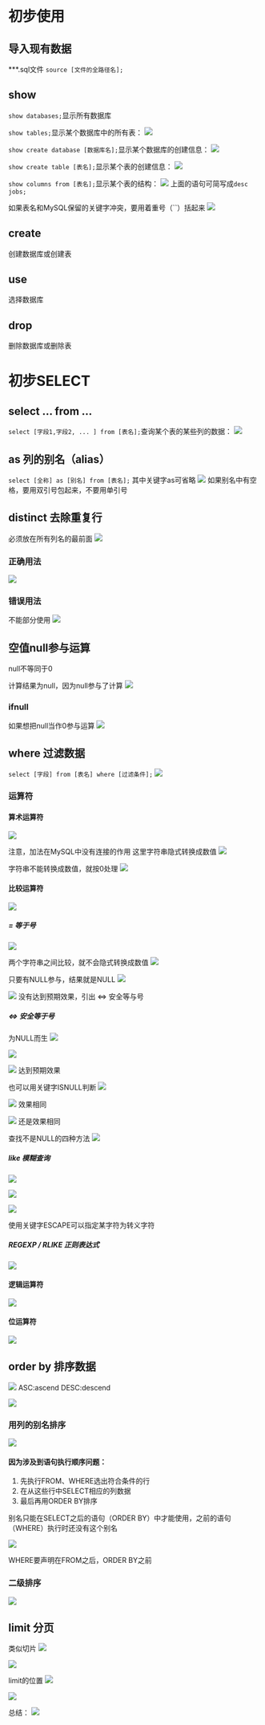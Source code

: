 # 初步使用

## 导入现有数据

***.sql文件
```source [文件的全路径名];```

## show 

```show databases;```显示所有数据库

```show tables;```显示某个数据库中的所有表：
![](resources/2022-12-08-15-50-51.png)

```show create database [数据库名];```显示某个数据库的创建信息：
![](resources/2022-12-08-15-57-44.png)

```show create table [表名];```显示某个表的创建信息：
![](resources/2022-12-08-15-49-00.png)

```show columns from [表名];```显示某个表的结构：
![](resources/2022-12-08-15-52-43.png)
上面的语句可简写成```desc jobs;```

如果表名和MySQL保留的关键字冲突，要用着重号（``）括起来
![](resources/2022-12-08-16-16-51.png)

## create

创建数据库或创建表

## use

选择数据库

## drop

删除数据库或删除表

# 初步SELECT

## select ... from ...

```select [字段1,字段2, ... ] from [表名];```查询某个表的某些列的数据：
![](resources/2022-12-08-15-59-20.png)

## as 列的别名（alias）

```select [全称] as [别名] from [表名];```
其中关键字as可省略
![](resources/2022-12-08-16-06-50.png)
如果别名中有空格，要用双引号包起来，不要用单引号

## distinct 去除重复行

必须放在所有列名的最前面
![](resources/2022-12-08-16-19-03.png)

### 正确用法

![](resources/2022-12-08-16-22-59.png)

### 错误用法

不能部分使用
![](resources/2022-12-08-16-21-24.png)

## 空值null参与运算

null不等同于0

计算结果为null，因为null参与了计算
![](resources/2022-12-08-16-29-45.png)

### ifnull

如果想把null当作0参与运算
![](resources/2022-12-08-16-32-12.png)

## where 过滤数据

```select [字段] from [表名] where [过滤条件];```
![](resources/2022-12-08-16-43-45.png)

### 运算符

#### 算术运算符

![](resources/2022-12-08-22-08-14.png)

注意，加法在MySQL中没有连接的作用
这里字符串隐式转换成数值
![](resources/2022-12-08-22-11-16.png)

字符串不能转换成数值，就按0处理
![](resources/2022-12-08-22-12-12.png)

#### 比较运算符

![](resources/2022-12-08-22-16-35.png)

##### = 等于号

![](resources/2022-12-08-22-19-54.png)

两个字符串之间比较，就不会隐式转换成数值
![](resources/2022-12-08-22-20-37.png)

只要有NULL参与，结果就是NULL
![](resources/2022-12-08-22-23-06.png)

![](resources/2022-12-08-22-26-44.png)
没有达到预期效果，引出 <=> 安全等与号

##### <=> 安全等于号

为NULL而生
![](resources/2022-12-08-22-29-32.png)

![](resources/2022-12-08-22-30-22.png)

![](resources/2022-12-08-22-31-16.png)
达到预期效果

也可以用关键字ISNULL判断
![](resources/2022-12-08-22-33-29.png)

![](resources/2022-12-08-22-34-25.png)
效果相同

![](resources/2022-12-08-22-36-06.png)
还是效果相同

查找不是NULL的四种方法
![](resources/2022-12-08-22-38-12.png)

##### like 模糊查询

![](resources/2022-12-08-22-49-42.png)

![](resources/2022-12-08-22-50-47.png)

![](resources/2022-12-08-22-53-51.png)

使用关键字ESCAPE可以指定某字符为转义字符

##### REGEXP / RLIKE 正则表达式

![](resources/2022-12-08-22-58-54.png)

#### 逻辑运算符

![](resources/2022-12-08-22-59-57.png)

#### 位运算符

![](resources/2022-12-08-23-02-04.png)

## order by 排序数据

![](resources/2022-12-08-23-42-37.png)
ASC:ascend
DESC:descend

![](resources/2022-12-08-23-44-06.png)

### 用列的别名排序

![](resources/2022-12-08-23-48-13.png)

#### 因为涉及到语句执行顺序问题：
1. 先执行FROM、WHERE选出符合条件的行
2. 在从这些行中SELECT相应的列数据
3. 最后再用ORDER BY排序

别名只能在SELECT之后的语句（ORDER BY）中才能使用，之前的语句（WHERE）执行时还没有这个别名

![](resources/2022-12-08-23-53-29.png)

WHERE要声明在FROM之后，ORDER BY之前

### 二级排序

![](resources/2022-12-09-00-01-31.png)

## limit 分页

类似切片
![](resources/2022-12-09-00-05-28.png)

![](resources/2022-12-09-00-06-36.png)

limit的位置
![](resources/2022-12-09-00-09-00.png)

![](resources/2022-12-09-00-11-14.png)

总结：
![](resources/2022-12-09-00-19-31.png)
